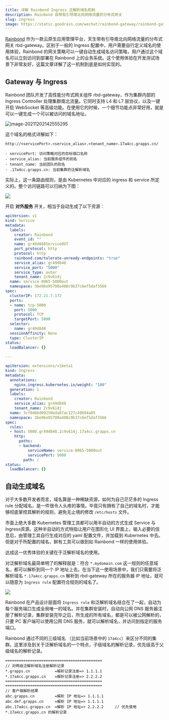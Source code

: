 ```yaml
---
title: 详解 Rainbond Ingress 泛解析域名机制
description: Rainbond 自带有引导南北向网络流量的分布式网关
slug: ingress
image: https://static.goodrain.com/wechat/rainbond-gateway/rainbond-gateway.png
---
```


[Rainbond](https://www.rainbond.com/?channel=cnblog) 作为一款云原生应用管理平台，天生带有引导南北向网络流量的分布式网关 rbd-gateway。区别于一般的 Ingress 配置中，用户需要自行定义域名的使用体验，Rainbond 的网关策略可以一键自动生成域名访问策略，用户通过这个域名可以立刻访问到部署在 Rainbond 上的业务系统。这个使用体验在开发测试场景下非常友好，这篇文章详解了这一机制到底是如何实现的。

## Gateway 与 Ingress 

Rainbond 团队开发了高性能分布式网关组件 rbd-gateway，作为集群内部的 Ingress Controller 处理集群南北流量。它同时支持 L4 和 L7 层协议，以及一键开启 WebSocket 等高级功能。在使用它的时候，一个细节功能点非常好用，就是可以一键生成一个可以被访问的域名地址。

![image-20211202142555295](https://tva1.sinaimg.cn/large/008i3skNly1gwzgzq8siij325i0dedhf.jpg)

这个域名的格式详解如下：

```golang
http://<servicePort>.<service_alias>.<tenant_name>.17a4cc.grapps.cn/

- servicePort: 访问策略对应的目标端口名称
- service_alias: 当前服务组件的别名
- tenant_name: 当前团队的别名
- .17a4cc.grapps.cn: 当前集群的泛解析域名
```



实际上，这一条路由规则，是由 Kubernetes 中对应的 ingress 和 service 所定义的。整个访问链路可以归纳为下图：

![](https://tva1.sinaimg.cn/large/008i3skNly1gwzkbrhzv2j31ie0u0q6w.jpg)



开启 **对外服务** 开关，相当于自动生成了以下资源：

```yaml
apiVersion: v1
kind: Service
metadata:
  labels:
    creator: Rainbond
    event_id: ""
    name: gr49d848ServiceOUT
    port_protocol: http
    protocol: http
    rainbond.com/tolerate-unready-endpoints: "true"
    service_alias: gr49d848
    service_port: "5000"
    service_type: outer
    tenant_name: 2c9v614j
  name: service-8965-5000out
  namespace: 3be96e95700a480c9b37c6ef5daf3566
spec:
  clusterIP: 172.21.7.172
  ports:
  - name: tcp-5000
    port: 5000
    protocol: TCP
    targetPort: 5000
  selector:
    name: gr49d848
  sessionAffinity: None
  type: ClusterIP
status:
  loadBalancer: {}
  
---

apiVersion: extensions/v1beta1
kind: Ingress
metadata:
  annotations:
    nginx.ingress.kubernetes.io/weight: "100"
  generation: 1
  labels:
    creator: Rainbond
    service_alias: gr49d848
    tenant_name: 2c9v614j
  name: 3cf8d6bd89250eda87ac127c49694a05
  namespace: 3be96e95700a480c9b37c6ef5daf3566
spec:
  rules:
  - host: 5000.gr49d848.2c9v614j.17a4cc.grapps.cn
    http:
      paths:
      - backend:
          serviceName: service-8965-5000out
          servicePort: 5000
        path: /
status:
  loadBalancer: {}
```



## 自动生成域名

对于大多数开发者而言，域名算是一种稀缺资源，如何为自己茫茫多的 Ingress rule 分配域名，是一件很令人头疼的事情。毕竟只有拥有了自己的域名时，才能够彻底掌控其解析的规则，避免无止境的修改 `/etc/hosts` 文件。

市面上绝大多数 Kubernetes  管理工具都可以用半自动的方式生成 Service 与 Ingress资源。这种半自动的方式特指让用户在图形化 UI 界面上，输入必要的信息后，由管理工具自行生成对应的 yaml 配置文件，并加载到 Kubernetes 中去。但是对于所配置的域名，鲜有工具可以做到如 Rainbond 一样的使用体验。

达成这一优秀体验的关键在于泛解析域名的使用。

对泛解析域名最简单明了的解释就是：符合  `*.mydomain.com` 这一规则的任意域名，都可以解析到同一个 IP 地址上去。在当下这一使用场景中，我们只需要将泛解析域名 `*.17a4cc.grapps.cn` 解析到 rbd-gateway 所在的服务器 IP 地址，就可以随意为 `Ingress rule` 配置符合规则的域名了。

![](https://tva1.sinaimg.cn/large/008i3skNly1gwzmi07jcnj30b60cat91.jpg)

Rainbond 在产品设计层面将 `Ingress rule` 和泛解析域名结合在了一起，自动为每个服务端口生成全局唯一的域名。并在集群安装时，自动向公网 DNS 服务器注册了解析记录，集群安装完毕之后，所生成的所有域名，都是可以被公网解析的，只要 PC 客户端可以使用公网 DNS 服务，就可以解析域名，并访问到指定的服务端口。

Rainbond 通过不同的三级域名 （比如当前场景中的 `17a4cc`）来区分不同的集群。这里涉及到关于泛解析域名的一个特点，子级域名的解析记录，优先级高于父级域名的解析记录。

```golang
===========================================
// 对两级泛解析域名注册解析记录
*.grapps.cn           =解析记录注册=> 1.1.1.1
*.17a4cc.grapps.cn    =解析记录注册=> 2.2.2.2
===========================================
===========================================
// 客户端解析结果
abc.grapps.cn         =解析 IP 地址=> 1.1.1.1
abc.def.grapps.cn     =解析 IP 地址=> 1.1.1.1
abc.17a4cc.grapps.cn  =解析 IP 地址=> 2.2.2.2     // 优先使用 *.17a4cc.grapps.cn 的解析记录
```
